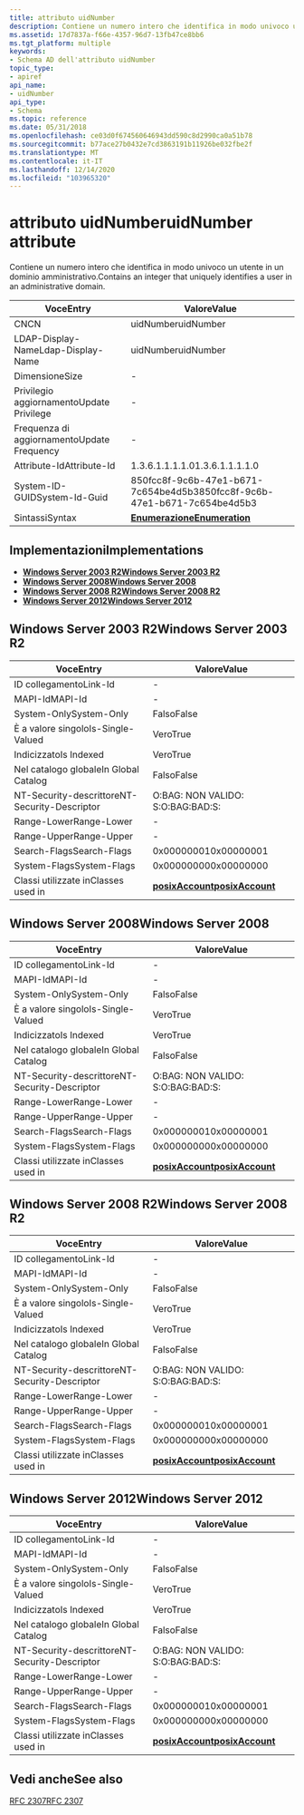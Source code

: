 ```yaml
---
title: attributo uidNumber
description: Contiene un numero intero che identifica in modo univoco un utente in un dominio amministrativo.
ms.assetid: 17d7837a-f66e-4357-96d7-13fb47ce8bb6
ms.tgt_platform: multiple
keywords:
- Schema AD dell'attributo uidNumber
topic_type:
- apiref
api_name:
- uidNumber
api_type:
- Schema
ms.topic: reference
ms.date: 05/31/2018
ms.openlocfilehash: ce03d0f674560646943dd590c8d2990ca0a51b78
ms.sourcegitcommit: b77ace27b0432e7cd3863191b11926be032fbe2f
ms.translationtype: MT
ms.contentlocale: it-IT
ms.lasthandoff: 12/14/2020
ms.locfileid: "103965320"
---
```

# <a name="uidnumber-attribute"></a><span data-ttu-id="c8022-104">attributo uidNumber</span><span class="sxs-lookup"><span data-stu-id="c8022-104">uidNumber attribute</span></span>

<span data-ttu-id="c8022-105">Contiene un numero intero che identifica in modo univoco un utente in un dominio amministrativo.</span><span class="sxs-lookup"><span data-stu-id="c8022-105">Contains an integer that uniquely identifies a user in an administrative domain.</span></span>



| <span data-ttu-id="c8022-106">Voce</span><span class="sxs-lookup"><span data-stu-id="c8022-106">Entry</span></span> | <span data-ttu-id="c8022-107">Valore</span><span class="sxs-lookup"><span data-stu-id="c8022-107">Value</span></span> |
|-------------------|--------------------------------------|
| <span data-ttu-id="c8022-108">CN</span><span class="sxs-lookup"><span data-stu-id="c8022-108">CN</span></span>                | <span data-ttu-id="c8022-109">uidNumber</span><span class="sxs-lookup"><span data-stu-id="c8022-109">uidNumber</span></span>                            |
| <span data-ttu-id="c8022-110">LDAP-Display-Name</span><span class="sxs-lookup"><span data-stu-id="c8022-110">Ldap-Display-Name</span></span> | <span data-ttu-id="c8022-111">uidNumber</span><span class="sxs-lookup"><span data-stu-id="c8022-111">uidNumber</span></span>                            |
| <span data-ttu-id="c8022-112">Dimensione</span><span class="sxs-lookup"><span data-stu-id="c8022-112">Size</span></span>              | \-                                   |
| <span data-ttu-id="c8022-113">Privilegio aggiornamento</span><span class="sxs-lookup"><span data-stu-id="c8022-113">Update Privilege</span></span>  | \-                                   |
| <span data-ttu-id="c8022-114">Frequenza di aggiornamento</span><span class="sxs-lookup"><span data-stu-id="c8022-114">Update Frequency</span></span>  | \-                                   |
| <span data-ttu-id="c8022-115">Attribute-Id</span><span class="sxs-lookup"><span data-stu-id="c8022-115">Attribute-Id</span></span>      | <span data-ttu-id="c8022-116">1.3.6.1.1.1.1.0</span><span class="sxs-lookup"><span data-stu-id="c8022-116">1.3.6.1.1.1.1.0</span></span>                      |
| <span data-ttu-id="c8022-117">System-ID-GUID</span><span class="sxs-lookup"><span data-stu-id="c8022-117">System-Id-Guid</span></span>    | <span data-ttu-id="c8022-118">850fcc8f-9c6b-47e1-b671-7c654be4d5b3</span><span class="sxs-lookup"><span data-stu-id="c8022-118">850fcc8f-9c6b-47e1-b671-7c654be4d5b3</span></span> |
| <span data-ttu-id="c8022-119">Sintassi</span><span class="sxs-lookup"><span data-stu-id="c8022-119">Syntax</span></span>            | [<span data-ttu-id="c8022-120">**Enumerazione**</span><span class="sxs-lookup"><span data-stu-id="c8022-120">**Enumeration**</span></span>](s-enumeration.md) |



## <a name="implementations"></a><span data-ttu-id="c8022-121">Implementazioni</span><span class="sxs-lookup"><span data-stu-id="c8022-121">Implementations</span></span>

-   [<span data-ttu-id="c8022-122">**Windows Server 2003 R2**</span><span class="sxs-lookup"><span data-stu-id="c8022-122">**Windows Server 2003 R2**</span></span>](#windows-server-2003-r2)
-   [<span data-ttu-id="c8022-123">**Windows Server 2008**</span><span class="sxs-lookup"><span data-stu-id="c8022-123">**Windows Server 2008**</span></span>](#windows-server-2008)
-   [<span data-ttu-id="c8022-124">**Windows Server 2008 R2**</span><span class="sxs-lookup"><span data-stu-id="c8022-124">**Windows Server 2008 R2**</span></span>](#windows-server-2008-r2)
-   [<span data-ttu-id="c8022-125">**Windows Server 2012**</span><span class="sxs-lookup"><span data-stu-id="c8022-125">**Windows Server 2012**</span></span>](#windows-server-2012)

## <a name="windows-server-2003-r2"></a><span data-ttu-id="c8022-126">Windows Server 2003 R2</span><span class="sxs-lookup"><span data-stu-id="c8022-126">Windows Server 2003 R2</span></span>



| <span data-ttu-id="c8022-127">Voce</span><span class="sxs-lookup"><span data-stu-id="c8022-127">Entry</span></span> | <span data-ttu-id="c8022-128">Valore</span><span class="sxs-lookup"><span data-stu-id="c8022-128">Value</span></span> |
|------------------------|---------------------------------------------------|
| <span data-ttu-id="c8022-129">ID collegamento</span><span class="sxs-lookup"><span data-stu-id="c8022-129">Link-Id</span></span>                | \-                                                |
| <span data-ttu-id="c8022-130">MAPI-Id</span><span class="sxs-lookup"><span data-stu-id="c8022-130">MAPI-Id</span></span>                | \-                                                |
| <span data-ttu-id="c8022-131">System-Only</span><span class="sxs-lookup"><span data-stu-id="c8022-131">System-Only</span></span>            | <span data-ttu-id="c8022-132">Falso</span><span class="sxs-lookup"><span data-stu-id="c8022-132">False</span></span>                                             |
| <span data-ttu-id="c8022-133">È a valore singolo</span><span class="sxs-lookup"><span data-stu-id="c8022-133">Is-Single-Valued</span></span>       | <span data-ttu-id="c8022-134">Vero</span><span class="sxs-lookup"><span data-stu-id="c8022-134">True</span></span>                                              |
| <span data-ttu-id="c8022-135">Indicizzato</span><span class="sxs-lookup"><span data-stu-id="c8022-135">Is Indexed</span></span>             | <span data-ttu-id="c8022-136">Vero</span><span class="sxs-lookup"><span data-stu-id="c8022-136">True</span></span>                                              |
| <span data-ttu-id="c8022-137">Nel catalogo globale</span><span class="sxs-lookup"><span data-stu-id="c8022-137">In Global Catalog</span></span>      | <span data-ttu-id="c8022-138">Falso</span><span class="sxs-lookup"><span data-stu-id="c8022-138">False</span></span>                                             |
| <span data-ttu-id="c8022-139">NT-Security-descrittore</span><span class="sxs-lookup"><span data-stu-id="c8022-139">NT-Security-Descriptor</span></span> | <span data-ttu-id="c8022-140">O:BAG: NON VALIDO: S:</span><span class="sxs-lookup"><span data-stu-id="c8022-140">O:BAG:BAD:S:</span></span>                                      |
| <span data-ttu-id="c8022-141">Range-Lower</span><span class="sxs-lookup"><span data-stu-id="c8022-141">Range-Lower</span></span>            | \-                                                |
| <span data-ttu-id="c8022-142">Range-Upper</span><span class="sxs-lookup"><span data-stu-id="c8022-142">Range-Upper</span></span>            | \-                                                |
| <span data-ttu-id="c8022-143">Search-Flags</span><span class="sxs-lookup"><span data-stu-id="c8022-143">Search-Flags</span></span>           | <span data-ttu-id="c8022-144">0x00000001</span><span class="sxs-lookup"><span data-stu-id="c8022-144">0x00000001</span></span>                                        |
| <span data-ttu-id="c8022-145">System-Flags</span><span class="sxs-lookup"><span data-stu-id="c8022-145">System-Flags</span></span>           | <span data-ttu-id="c8022-146">0x00000000</span><span class="sxs-lookup"><span data-stu-id="c8022-146">0x00000000</span></span>                                        |
| <span data-ttu-id="c8022-147">Classi utilizzate in</span><span class="sxs-lookup"><span data-stu-id="c8022-147">Classes used in</span></span>        | [<span data-ttu-id="c8022-148">**posixAccount**</span><span class="sxs-lookup"><span data-stu-id="c8022-148">**posixAccount**</span></span>](c-posixaccount.md)<br/> |



## <a name="windows-server-2008"></a><span data-ttu-id="c8022-149">Windows Server 2008</span><span class="sxs-lookup"><span data-stu-id="c8022-149">Windows Server 2008</span></span>



| <span data-ttu-id="c8022-150">Voce</span><span class="sxs-lookup"><span data-stu-id="c8022-150">Entry</span></span> | <span data-ttu-id="c8022-151">Valore</span><span class="sxs-lookup"><span data-stu-id="c8022-151">Value</span></span> |
|------------------------|---------------------------------------------------|
| <span data-ttu-id="c8022-152">ID collegamento</span><span class="sxs-lookup"><span data-stu-id="c8022-152">Link-Id</span></span>                | \-                                                |
| <span data-ttu-id="c8022-153">MAPI-Id</span><span class="sxs-lookup"><span data-stu-id="c8022-153">MAPI-Id</span></span>                | \-                                                |
| <span data-ttu-id="c8022-154">System-Only</span><span class="sxs-lookup"><span data-stu-id="c8022-154">System-Only</span></span>            | <span data-ttu-id="c8022-155">Falso</span><span class="sxs-lookup"><span data-stu-id="c8022-155">False</span></span>                                             |
| <span data-ttu-id="c8022-156">È a valore singolo</span><span class="sxs-lookup"><span data-stu-id="c8022-156">Is-Single-Valued</span></span>       | <span data-ttu-id="c8022-157">Vero</span><span class="sxs-lookup"><span data-stu-id="c8022-157">True</span></span>                                              |
| <span data-ttu-id="c8022-158">Indicizzato</span><span class="sxs-lookup"><span data-stu-id="c8022-158">Is Indexed</span></span>             | <span data-ttu-id="c8022-159">Vero</span><span class="sxs-lookup"><span data-stu-id="c8022-159">True</span></span>                                              |
| <span data-ttu-id="c8022-160">Nel catalogo globale</span><span class="sxs-lookup"><span data-stu-id="c8022-160">In Global Catalog</span></span>      | <span data-ttu-id="c8022-161">Falso</span><span class="sxs-lookup"><span data-stu-id="c8022-161">False</span></span>                                             |
| <span data-ttu-id="c8022-162">NT-Security-descrittore</span><span class="sxs-lookup"><span data-stu-id="c8022-162">NT-Security-Descriptor</span></span> | <span data-ttu-id="c8022-163">O:BAG: NON VALIDO: S:</span><span class="sxs-lookup"><span data-stu-id="c8022-163">O:BAG:BAD:S:</span></span>                                      |
| <span data-ttu-id="c8022-164">Range-Lower</span><span class="sxs-lookup"><span data-stu-id="c8022-164">Range-Lower</span></span>            | \-                                                |
| <span data-ttu-id="c8022-165">Range-Upper</span><span class="sxs-lookup"><span data-stu-id="c8022-165">Range-Upper</span></span>            | \-                                                |
| <span data-ttu-id="c8022-166">Search-Flags</span><span class="sxs-lookup"><span data-stu-id="c8022-166">Search-Flags</span></span>           | <span data-ttu-id="c8022-167">0x00000001</span><span class="sxs-lookup"><span data-stu-id="c8022-167">0x00000001</span></span>                                        |
| <span data-ttu-id="c8022-168">System-Flags</span><span class="sxs-lookup"><span data-stu-id="c8022-168">System-Flags</span></span>           | <span data-ttu-id="c8022-169">0x00000000</span><span class="sxs-lookup"><span data-stu-id="c8022-169">0x00000000</span></span>                                        |
| <span data-ttu-id="c8022-170">Classi utilizzate in</span><span class="sxs-lookup"><span data-stu-id="c8022-170">Classes used in</span></span>        | [<span data-ttu-id="c8022-171">**posixAccount**</span><span class="sxs-lookup"><span data-stu-id="c8022-171">**posixAccount**</span></span>](c-posixaccount.md)<br/> |



## <a name="windows-server-2008-r2"></a><span data-ttu-id="c8022-172">Windows Server 2008 R2</span><span class="sxs-lookup"><span data-stu-id="c8022-172">Windows Server 2008 R2</span></span>



| <span data-ttu-id="c8022-173">Voce</span><span class="sxs-lookup"><span data-stu-id="c8022-173">Entry</span></span> | <span data-ttu-id="c8022-174">Valore</span><span class="sxs-lookup"><span data-stu-id="c8022-174">Value</span></span> |
|------------------------|---------------------------------------------------|
| <span data-ttu-id="c8022-175">ID collegamento</span><span class="sxs-lookup"><span data-stu-id="c8022-175">Link-Id</span></span>                | \-                                                |
| <span data-ttu-id="c8022-176">MAPI-Id</span><span class="sxs-lookup"><span data-stu-id="c8022-176">MAPI-Id</span></span>                | \-                                                |
| <span data-ttu-id="c8022-177">System-Only</span><span class="sxs-lookup"><span data-stu-id="c8022-177">System-Only</span></span>            | <span data-ttu-id="c8022-178">Falso</span><span class="sxs-lookup"><span data-stu-id="c8022-178">False</span></span>                                             |
| <span data-ttu-id="c8022-179">È a valore singolo</span><span class="sxs-lookup"><span data-stu-id="c8022-179">Is-Single-Valued</span></span>       | <span data-ttu-id="c8022-180">Vero</span><span class="sxs-lookup"><span data-stu-id="c8022-180">True</span></span>                                              |
| <span data-ttu-id="c8022-181">Indicizzato</span><span class="sxs-lookup"><span data-stu-id="c8022-181">Is Indexed</span></span>             | <span data-ttu-id="c8022-182">Vero</span><span class="sxs-lookup"><span data-stu-id="c8022-182">True</span></span>                                              |
| <span data-ttu-id="c8022-183">Nel catalogo globale</span><span class="sxs-lookup"><span data-stu-id="c8022-183">In Global Catalog</span></span>      | <span data-ttu-id="c8022-184">Falso</span><span class="sxs-lookup"><span data-stu-id="c8022-184">False</span></span>                                             |
| <span data-ttu-id="c8022-185">NT-Security-descrittore</span><span class="sxs-lookup"><span data-stu-id="c8022-185">NT-Security-Descriptor</span></span> | <span data-ttu-id="c8022-186">O:BAG: NON VALIDO: S:</span><span class="sxs-lookup"><span data-stu-id="c8022-186">O:BAG:BAD:S:</span></span>                                      |
| <span data-ttu-id="c8022-187">Range-Lower</span><span class="sxs-lookup"><span data-stu-id="c8022-187">Range-Lower</span></span>            | \-                                                |
| <span data-ttu-id="c8022-188">Range-Upper</span><span class="sxs-lookup"><span data-stu-id="c8022-188">Range-Upper</span></span>            | \-                                                |
| <span data-ttu-id="c8022-189">Search-Flags</span><span class="sxs-lookup"><span data-stu-id="c8022-189">Search-Flags</span></span>           | <span data-ttu-id="c8022-190">0x00000001</span><span class="sxs-lookup"><span data-stu-id="c8022-190">0x00000001</span></span>                                        |
| <span data-ttu-id="c8022-191">System-Flags</span><span class="sxs-lookup"><span data-stu-id="c8022-191">System-Flags</span></span>           | <span data-ttu-id="c8022-192">0x00000000</span><span class="sxs-lookup"><span data-stu-id="c8022-192">0x00000000</span></span>                                        |
| <span data-ttu-id="c8022-193">Classi utilizzate in</span><span class="sxs-lookup"><span data-stu-id="c8022-193">Classes used in</span></span>        | [<span data-ttu-id="c8022-194">**posixAccount**</span><span class="sxs-lookup"><span data-stu-id="c8022-194">**posixAccount**</span></span>](c-posixaccount.md)<br/> |



## <a name="windows-server-2012"></a><span data-ttu-id="c8022-195">Windows Server 2012</span><span class="sxs-lookup"><span data-stu-id="c8022-195">Windows Server 2012</span></span>



| <span data-ttu-id="c8022-196">Voce</span><span class="sxs-lookup"><span data-stu-id="c8022-196">Entry</span></span> | <span data-ttu-id="c8022-197">Valore</span><span class="sxs-lookup"><span data-stu-id="c8022-197">Value</span></span> |
|------------------------|---------------------------------------------------|
| <span data-ttu-id="c8022-198">ID collegamento</span><span class="sxs-lookup"><span data-stu-id="c8022-198">Link-Id</span></span>                | \-                                                |
| <span data-ttu-id="c8022-199">MAPI-Id</span><span class="sxs-lookup"><span data-stu-id="c8022-199">MAPI-Id</span></span>                | \-                                                |
| <span data-ttu-id="c8022-200">System-Only</span><span class="sxs-lookup"><span data-stu-id="c8022-200">System-Only</span></span>            | <span data-ttu-id="c8022-201">Falso</span><span class="sxs-lookup"><span data-stu-id="c8022-201">False</span></span>                                             |
| <span data-ttu-id="c8022-202">È a valore singolo</span><span class="sxs-lookup"><span data-stu-id="c8022-202">Is-Single-Valued</span></span>       | <span data-ttu-id="c8022-203">Vero</span><span class="sxs-lookup"><span data-stu-id="c8022-203">True</span></span>                                              |
| <span data-ttu-id="c8022-204">Indicizzato</span><span class="sxs-lookup"><span data-stu-id="c8022-204">Is Indexed</span></span>             | <span data-ttu-id="c8022-205">Vero</span><span class="sxs-lookup"><span data-stu-id="c8022-205">True</span></span>                                              |
| <span data-ttu-id="c8022-206">Nel catalogo globale</span><span class="sxs-lookup"><span data-stu-id="c8022-206">In Global Catalog</span></span>      | <span data-ttu-id="c8022-207">Falso</span><span class="sxs-lookup"><span data-stu-id="c8022-207">False</span></span>                                             |
| <span data-ttu-id="c8022-208">NT-Security-descrittore</span><span class="sxs-lookup"><span data-stu-id="c8022-208">NT-Security-Descriptor</span></span> | <span data-ttu-id="c8022-209">O:BAG: NON VALIDO: S:</span><span class="sxs-lookup"><span data-stu-id="c8022-209">O:BAG:BAD:S:</span></span>                                      |
| <span data-ttu-id="c8022-210">Range-Lower</span><span class="sxs-lookup"><span data-stu-id="c8022-210">Range-Lower</span></span>            | \-                                                |
| <span data-ttu-id="c8022-211">Range-Upper</span><span class="sxs-lookup"><span data-stu-id="c8022-211">Range-Upper</span></span>            | \-                                                |
| <span data-ttu-id="c8022-212">Search-Flags</span><span class="sxs-lookup"><span data-stu-id="c8022-212">Search-Flags</span></span>           | <span data-ttu-id="c8022-213">0x00000001</span><span class="sxs-lookup"><span data-stu-id="c8022-213">0x00000001</span></span>                                        |
| <span data-ttu-id="c8022-214">System-Flags</span><span class="sxs-lookup"><span data-stu-id="c8022-214">System-Flags</span></span>           | <span data-ttu-id="c8022-215">0x00000000</span><span class="sxs-lookup"><span data-stu-id="c8022-215">0x00000000</span></span>                                        |
| <span data-ttu-id="c8022-216">Classi utilizzate in</span><span class="sxs-lookup"><span data-stu-id="c8022-216">Classes used in</span></span>        | [<span data-ttu-id="c8022-217">**posixAccount**</span><span class="sxs-lookup"><span data-stu-id="c8022-217">**posixAccount**</span></span>](c-posixaccount.md)<br/> |



## <a name="see-also"></a><span data-ttu-id="c8022-218">Vedi anche</span><span class="sxs-lookup"><span data-stu-id="c8022-218">See also</span></span>

<dl> <dt>

[<span data-ttu-id="c8022-219">RFC 2307</span><span class="sxs-lookup"><span data-stu-id="c8022-219">RFC 2307</span></span>](https://www.ietf.org/rfc/rfc2307.txt)
</dt> </dl>

 

 





